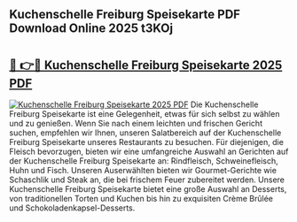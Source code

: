 ## Kuchenschelle Freiburg Speisekarte PDF Download Online 2025 t3KOj

# <h2><a href="http://gcaoafc.nevu.top/?p=Kuchenschelle+Freiburg+Speisekarte">🔗 👉🔴 Kuchenschelle Freiburg Speisekarte 2025 PDF</a></h2>

[![Kuchenschelle Freiburg Speisekarte 2025 PDF](https://i.imgur.com/dBaPXMq.png)](http://gcaoafc.nevu.top/?p=Kuchenschelle+Freiburg+Speisekarte)
Die Kuchenschelle Freiburg Speisekarte ist eine Gelegenheit, etwas für sich selbst zu wählen und zu genießen. Wenn Sie nach einem leichten und frischen Gericht suchen, empfehlen wir Ihnen, unseren Salatbereich auf der Kuchenschelle Freiburg Speisekarte unseres Restaurants zu besuchen. Für diejenigen, die Fleisch bevorzugen, bieten wir eine umfangreiche Auswahl an Gerichten auf der Kuchenschelle Freiburg Speisekarte an: Rindfleisch, Schweinefleisch, Huhn und Fisch. Unseren Auserwählten bieten wir Gourmet-Gerichte wie Schaschlik und Steak an, die bei frischem Feuer zubereitet werden. Unsere Kuchenschelle Freiburg Speisekarte bietet eine große Auswahl an Desserts, von traditionellen Torten und Kuchen bis hin zu exquisiten Crème Brûlée und Schokoladenkapsel-Desserts.
